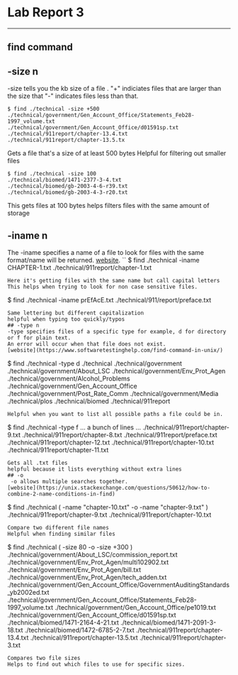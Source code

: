 # Lab Report 3
---
## find command
## -size n
-size tells you the kb size of a file . 
"+" indiciates files that are larger than the size that 
"-" indicates files less than that. 
```
$ find ./technical -size +500
./technical/government/Gen_Account_Office/Statements_Feb28-1997_volume.txt
./technical/government/Gen_Account_Office/d01591sp.txt
./technical/911report/chapter-13.4.txt
./technical/911report/chapter-13.5.tx
```
Gets a file that's a size of at least 500 bytes
Helpful for filtering out smaller files 
```
$ find ./technical -size 100
./technical/biomed/1471-2377-3-4.txt
./technical/biomed/gb-2003-4-6-r39.txt
./technical/biomed/gb-2003-4-3-r20.txt
```
This gets files at 100 bytes
helps filters files with the same amount of storage

## -iname n
The -iname  specifies a name of a file to look for 
files with the same format/name will be returned. [website](https://www.tutorialspoint.com/unix_commands/find.htm).
``
$ find ./technical -iname CHAPTER-1.txt
./technical/911report/chapter-1.txt
```
Here it's getting files with the same name but call capital letters 
This helps when trying to look for non case sensitive files.
```
$ find ./technical -iname prEfAcE.txt
./technical/911/report/preface.txt
```
Same lettering but different capitalization
helpful when typing too quickly/typos
## -type n
-type specifies files of a specific type for example, d for directory or f for plain text.
An error will occur when that file does not exist.
[website](https://www.softwaretestinghelp.com/find-command-in-unix/)
```
$ find ./technical -type d
./technical
./technical/government
./technical/government/About_LSC
./technical/government/Env_Prot_Agen
./technical/government/Alcohol_Problems
./technical/government/Gen_Account_Office
./technical/government/Post_Rate_Comm
./technical/government/Media
./technical/plos
./technical/biomed
./technical/911report
```
Helpful when you want to list all possible paths a file could be in.
```
$ find ./technical -type f
... a bunch of lines ...
./technical/911report/chapter-9.txt
./technical/911report/chapter-8.txt
./technical/911report/preface.txt
./technical/911report/chapter-12.txt
./technical/911report/chapter-10.txt
./technical/911report/chapter-11.txt
```
Gets all .txt files
helpful because it lists everything without extra lines
## -o
 -o allows multiple searches together. 
[website](https://unix.stackexchange.com/questions/50612/how-to-combine-2-name-conditions-in-find)
```
$ find ./technical \( -name "chapter-10.txt" -o -name "chapter-9.txt" \)
./technical/911report/chapter-9.txt
./technical/911report/chapter-10.txt
```
Compare two different file names
Helpful when finding similar files
```
$ find ./technical \( -size 80 -o -size +300 \)
./technical/government/About_LSC/commission_report.txt
./technical/government/Env_Prot_Agen/multi102902.txt
./technical/government/Env_Prot_Agen/bill.txt
./technical/government/Env_Prot_Agen/tech_adden.txt
./technical/government/Gen_Account_Office/GovernmentAuditingStandards_yb2002ed.txt
./technical/government/Gen_Account_Office/Statements_Feb28-1997_volume.txt
./technical/government/Gen_Account_Office/pe1019.txt
./technical/government/Gen_Account_Office/d01591sp.txt
./technical/biomed/1471-2164-4-21.txt
./technical/biomed/1471-2091-3-18.txt
./technical/biomed/1472-6785-2-7.txt
./technical/911report/chapter-13.4.txt
./technical/911report/chapter-13.5.txt
./technical/911report/chapter-3.txt
```
Compares two file sizes 
Helps to find out which files to use for specific sizes.
